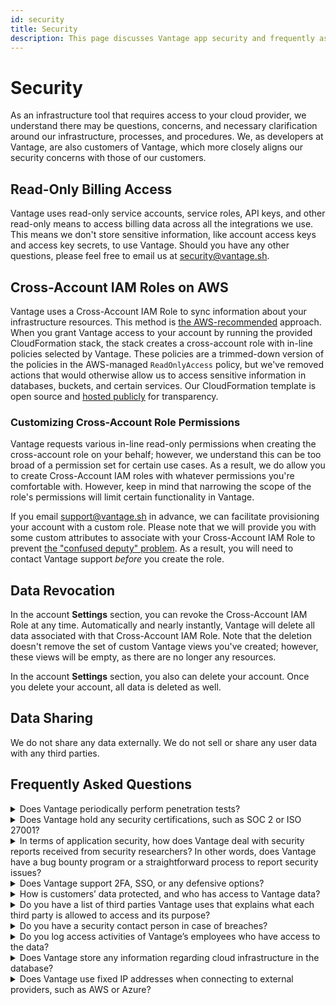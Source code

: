 ```yaml
---
id: security
title: Security 
description: This page discusses Vantage app security and frequently asked security questions.
---
```


# Security

As an infrastructure tool that requires access to your cloud provider, we understand there may be questions, concerns, and necessary clarification around our infrastructure, processes, and procedures. We, as developers at Vantage, are also customers of Vantage, which more closely aligns our security concerns with those of our customers.

## Read-Only Billing Access

Vantage uses read-only service accounts, service roles, API keys, and other read-only means to access billing data across all the integrations we use. This means we don't store sensitive information, like account access keys and access key secrets, to use Vantage. Should you have any other questions, please feel free to email us at [security@vantage.sh](mailto:security@vantage.sh).

## Cross-Account IAM Roles on AWS

Vantage uses a Cross-Account IAM Role to sync information about your infrastructure resources. This method is [the AWS-recommended](https://aws.amazon.com/blogs/apn/securely-accessing-customer-aws-accounts-with-cross-account-iam-roles/) approach. When you grant Vantage access to your account by running the provided CloudFormation stack, the stack creates a cross-account role with in-line policies selected by Vantage. These policies are a trimmed-down version of the policies in the AWS-managed `ReadOnlyAccess` policy, but we've removed actions that would otherwise allow us to access sensitive information in databases, buckets, and certain services. Our CloudFormation template is open source and [hosted publicly](https://vantage-public.s3.amazonaws.com/vantage-integration-latest.json) for transparency.

### Customizing Cross-Account Role Permissions

Vantage requests various in-line read-only permissions when creating the cross-account role on your behalf; however, we understand this can be too broad of a permission set for certain use cases. As a result, we do allow you to create Cross-Account IAM roles with whatever permissions you're comfortable with. However, keep in mind that narrowing the scope of the role's permissions will limit certain functionality in Vantage.

If you email [support@vantage.sh](mailto:support@vantage.sh) in advance, we can facilitate provisioning your account with a custom role. Please note that we will provide you with some custom attributes to associate with your Cross-Account IAM Role to prevent [the "confused deputy" problem](https://docs.aws.amazon.com/IAM/latest/UserGuide/confused-deputy.html). As a result, you will need to contact Vantage support _before_ you create the role.

## Data Revocation

In the account **Settings** section, you can revoke the Cross-Account IAM Role at any time. Automatically and nearly instantly, Vantage will delete all data associated with that Cross-Account IAM Role. Note that the deletion doesn't remove the set of custom Vantage views you've created; however, these views will be empty, as there are no longer any resources.

In the account **Settings** section, you also can delete your account. Once you delete your account, all data is deleted as well.

## Data Sharing

We do not share any data externally. We do not sell or share any user data with any third parties.

## Frequently Asked Questions

<details><summary>Does Vantage periodically perform penetration tests?</summary>

Yes. Vantage has outsourced penetration tests to a third party that regularly performs these tests.

</details>

<details><summary>Does Vantage hold any security certifications, such as SOC 2 or ISO 27001?</summary>

Yes. Vantage is SOC 2 Type 2 certified. To request a copy of our report, visit the [Vantage Security Page](https://vantage.sh/security). We believe that we already roughly adhere to the standards outlined in ISO 27001.

</details>

<details><summary>In terms of application security, how does Vantage deal with security reports received from security researchers? In other words, does Vantage have a bug bounty program or a straightforward process to report security issues?</summary>

Vantage receives reports via [security@vantage.sh](mailto:security@vantage.sh). We review every single report that we receive. We do not have a formal bug bounty program, but we do have a process as well as a set of policies and standards we follow to process security requests.

</details>

<details><summary>Does Vantage support 2FA, SSO, or any defensive options?</summary>

Yes. We support [SAML SSO](/sso), and 2FA is on the roadmap.

</details>

<details><summary>How is customers’ data protected, and who has access to Vantage data?</summary>

All data is encrypted in transit and at rest. Only a subset of senior employees has access to data on the Vantage side. We regularly review and revise the list of individuals on the Vantage team with access to customer data.

</details>

<details><summary>Do you have a list of third parties Vantage uses that explains what each third party is allowed to access and its purpose?</summary>

We use a subset of third parties, largely for analytics, support, and payment processing. There is no PII sent to third parties, and no cost data is shared with third parties. See the [Vantage website](https://www.vantage.sh/security) for a list of these third parties.

</details>

<details><summary>Do you have a security contact person in case of breaches?</summary>

A team responds to messages at [security@vantage.sh](mailto:security@vantage.sh). Upon request, a security employee can be temporarily assigned to your account as well.

</details>

<details><summary>Do you log access activities of Vantage’s employees who have access to the data?</summary>

Yes.

</details>

<details><summary>Does Vantage store any information regarding cloud infrastructure in the database?</summary>

Yes. We store basic metadata on cloud infrastructure to be able to show corresponding costs for associated resources. We cannot access any of the underlying resources.

</details>

<details><summary>Does Vantage use fixed IP addresses when connecting to external providers, such as AWS or Azure?</summary>

Yes, Vantage uses fixed IP addresses for outgoing traffic. All traffic from Vantage will originate from the following IP addresses:

- `54.87.66.45`
- `3.95.43.133`
- `54.162.3.72`
- `44.199.143.63`
- `3.218.103.23`

</details>
